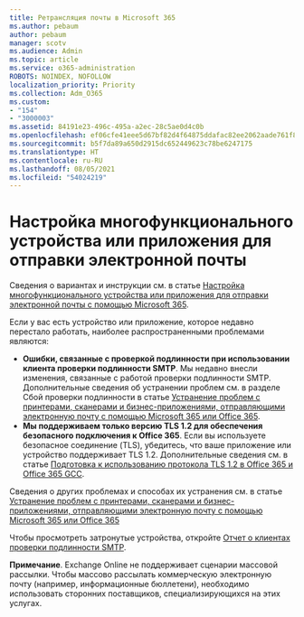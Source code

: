 ```yaml
---
title: Ретрансляция почты в Microsoft 365
ms.author: pebaum
author: pebaum
manager: scotv
ms.audience: Admin
ms.topic: article
ms.service: o365-administration
ROBOTS: NOINDEX, NOFOLLOW
localization_priority: Priority
ms.collection: Adm_O365
ms.custom:
- "154"
- "3000003"
ms.assetid: 84191e23-496c-495a-a2ec-28c5ae0d4c0b
ms.openlocfilehash: ef06cfe41eee5d67bf82d4f64875ddafac82ee2062aade761f81b906cd428dd5
ms.sourcegitcommit: b5f7da89a650d2915dc652449623c78be6247175
ms.translationtype: HT
ms.contentlocale: ru-RU
ms.lasthandoff: 08/05/2021
ms.locfileid: "54024219"
---
```

# <a name="set-up-a-multifunction-device-or-application-to-send-email"></a>Настройка многофункционального устройства или приложения для отправки электронной почты

Сведения о вариантах и инструкции см. в статье [Настройка многофункционального устройства или приложения для отправки электронной почты с помощью Microsoft 365](/Exchange/mail-flow-best-practices/how-to-set-up-a-multifunction-device-or-application-to-send-email-using-microsoft-365-or-office-365).
  
Если у вас есть устройство или приложение, которое недавно перестало работать, наиболее распространенными проблемами являются:

- **Ошибки, связанные с проверкой подлинности при использовании клиента проверки подлинности SMTP**. Мы недавно внесли изменения, связанные с работой проверки подлинности SMTP. Дополнительные сведения об устранении проблем см. в разделе Сбой проверки подлинности в статье [Устранение проблем с принтерами, сканерами и бизнес-приложениями, отправляющими электронную почту с помощью Microsoft 365 или Office 365](/Exchange/mail-flow-best-practices/fix-issues-with-printers-scanners-and-lob-applications-that-send-email-using-off#error-authentication-unsuccessful).
- **Мы поддерживаем только версию TLS 1.2 для обеспечения безопасного подключения к Office 365**. Если вы используете безопасное соединение (TLS), убедитесь, что ваше приложение или устройство поддерживает TLS 1.2. Дополнительные сведения см. в статье [Подготовка к использованию протокола TLS 1.2 в Office 365 и Office 365 GCC](/microsoft-365/compliance/prepare-tls-1.2-in-office-365).
 
Сведения о других проблемах и способах их устранения см. в статье [Устранение проблем с принтерами, сканерами и бизнес-приложениями, отправляющими электронную почту с помощью Microsoft 365 или Office 365](/Exchange/mail-flow-best-practices/fix-issues-with-printers-scanners-and-lob-applications-that-send-email-using-off)

Чтобы просмотреть затронутые устройства, откройте [Отчет о клиентах проверки подлинности SMTP](https://protection.office.com/mailflow/dashboard).

**Примечание**. Exchange Online не поддерживает сценарии массовой рассылки. Чтобы массово рассылать коммерческую электронную почту (например, информационные бюллетени), необходимо использовать сторонних поставщиков, специализирующихся на этих услугах.
